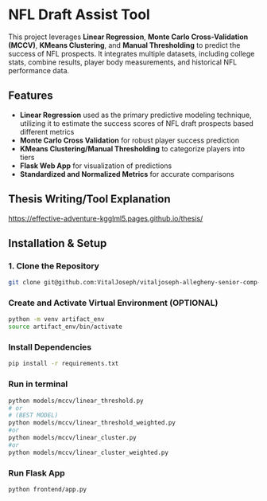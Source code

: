 # NFL Draft Assist Tool

This project leverages **Linear Regression**, **Monte Carlo Cross-Validation (MCCV)**, **KMeans Clustering**, and **Manual Thresholding**  to predict the success of NFL prospects. It integrates multiple datasets, including college stats, combine results, player body measurements, and historical NFL performance data.

## Features

- **Linear Regression** used as the primary predictive modeling technique, utilizing it to estimate the success scores of NFL draft prospects based different metrics
- **Monte Carlo Cross Validation** for robust player success prediction
- **KMeans Clustering/Manual Thresholding** to categorize players into tiers
- **Flask Web App** for visualization of predictions
- **Standardized and Normalized Metrics** for accurate comparisons

## Thesis Writing/Tool Explanation

<https://effective-adventure-kgglml5.pages.github.io/thesis/>

## Installation & Setup

### 1. Clone the Repository

```sh
git clone git@github.com:VitalJoseph/vitaljoseph-allegheny-senior-comp-artifact.git
```

### Create and Activate Virtual Environment (OPTIONAL)

```sh
python -m venv artifact_env
source artifact_env/bin/activate
```

### Install Dependencies

```sh
pip install -r requirements.txt
```

### Run in terminal

```sh
python models/mccv/linear_threshold.py
# or
# (BEST MODEL)
python models/mccv/linear_threshold_weighted.py
#or
python models/mccv/linear_cluster.py
#or
python models/mccv/linear_cluster_weighted.py
```

### Run Flask App

```sh
python frontend/app.py
```
